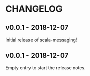 # CHANGELOG

## v0.0.1 - 2018-12-07

Initial release of scala-messaging!

## v0.0.1 - 2018-12-07

Empty entry to start the release notes.
